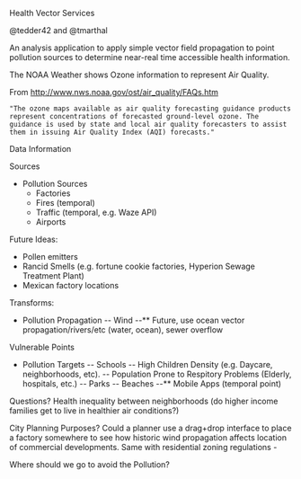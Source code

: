 
Health Vector Services

@tedder42 and @tmarthal 

An analysis application to apply simple vector field propagation to point pollution sources to determine 
near-real time accessible health information.


The NOAA Weather shows Ozone information to represent Air Quality.

From http://www.nws.noaa.gov/ost/air_quality/FAQs.htm

	"The ozone maps available as air quality forecasting guidance products represent concentrations of forecasted ground-level ozone. The guidance is used by state and local air quality forecasters to assist them in issuing Air Quality Index (AQI) forecasts." 




Data Information

Sources 
- Pollution Sources
  - Factories
  - Fires (temporal)
  - Traffic (temporal, e.g. Waze API)
  - Airports

Future Ideas:
- Pollen emitters
- Rancid Smells (e.g. fortune cookie factories, Hyperion Sewage Treatment Plant) 
- Mexican factory locations

Transforms:
- Pollution Propagation
-- Wind
--** Future, use ocean vector propagation/rivers/etc (water, ocean), sewer overflow


Vulnerable Points
- Pollution Targets
-- Schools
-- High Children Density (e.g. Daycare, neighborhoods, etc).
-- Population Prone to Respitory Problems (Elderly, hospitals, etc.)
-- Parks
-- Beaches 
--** Mobile Apps (temporal point)
 
 
Questions?
Health inequality between neighborhoods (do higher income families get to live in healthier air conditions?)

City Planning Purposes? Could a planner use a drag+drop interface to place a factory somewhere to see
how historic wind propagation affects location of commercial developments.
Same with residential zoning regulations - 

 
Where should we go to avoid the Pollution?
